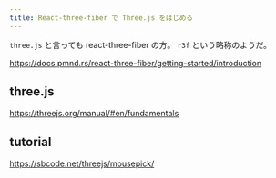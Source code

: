 ```yaml
---
title: React-three-fiber で Three.js をはじめる
---
```


`three.js` と言っても react-three-fiber の方。
`r3f` という略称のようだ。

https://docs.pmnd.rs/react-three-fiber/getting-started/introduction

## three.js

https://threejs.org/manual/#en/fundamentals

## tutorial

https://sbcode.net/threejs/mousepick/

